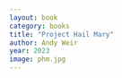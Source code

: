 ```yaml
---
layout: book
category: books
title: "Project Hail Mary"
author: Andy Weir
year: 2023
image: phm.jpg
---
```

